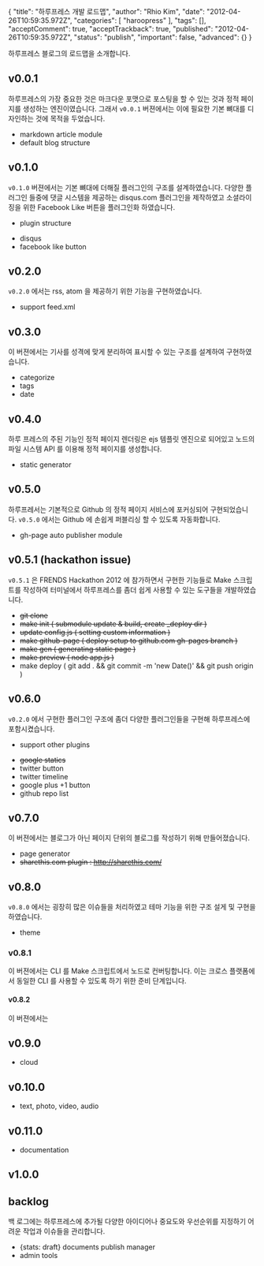 {
    "title": "하루프레스 개발 로드맵",
    "author": "Rhio Kim",
    "date": "2012-04-26T10:59:35.972Z",
    "categories": [
        "haroopress"
    ],
    "tags": [],
    "acceptComment": true,
    "acceptTrackback": true,
    "published": "2012-04-26T10:59:35.972Z",
    "status": "publish",
    "important": false,
    "advanced": {}
}

하루프레스 블로그의 로드맵을 소개합니다.

## v0.0.1
하루프레스의 가장 중요한 것은 마크다운 포맷으로 포스팅을 할 수 있는 것과 정적 페이지를 생성하는 엔진이였습니다.  그래서 `v0.0.1` 버젼에서는 이에 필요한 기본 뼈대를 디자인하는 것에 목적을 두었습니다.

* markdown article module
* default blog structure

## v0.1.0
`v0.1.0` 버젼에서는 기본 뼈대에 더해질 플러그인의 구조를 설계하였습니다.  다양한 플러그인 들중에 댓글 시스템을 제공하는 disqus.com 플러그인을 제작하였고 소셜라이징을 위한 Facebook Like 버튼을 플러그인화 하였습니다.

* plugin structure
 - disqus
 - facebook like button

## v0.2.0
`v0.2.0` 에서는 rss, atom 을 제공하기 위한 기능을 구현하였습니다.
 - support feed.xml

## v0.3.0
이 버젼에서는 기사를 성격에 맞게 분리하여 표시할 수 있는 구조를 설계하여 구현하였습니다.

* categorize
* tags
* date

## v0.4.0
하루 프레스의 주된 기능인 정적 페이지 렌더링은 ejs 템플릿 엔진으로 되어있고 노드의 파일 시스템 API 를 이용해 정적 페이지를 생성합니다.

 - static generator

## v0.5.0
하루프레서는 기본적으로 Github 의 정적 페이지 서비스에 포커싱되어 구현되었습니다.  `v0.5.0` 에서는 Github 에 손쉽게 퍼블리싱 할 수 있도록 자동화합니다.

 - gh-page auto publisher module

## v0.5.1 (hackathon issue)
`v0.5.1` 은 FRENDS Hackathon 2012 에 참가하면서 구현한 기능들로 Make 스크립트를 작성하여 터미널에서 하루프레스를 좀더 쉽게 사용할 수 있는 도구들을 개발하였습니다.

 - <del>git clone</del>
 - <del>make init ( submodule update & build, create _deploy dir )</del>
 - <del>update config.js ( setting custom information )</del>
 - <del>make github-page ( deploy setup to github.com gh-pages branch )</del>
 - <del>make gen ( generating static page )</del>
 - <del>make preview ( node app.js )</del>
 - make deploy ( git add . && git commit -m 'new Date()' && git push origin )

## v0.6.0
`v0.2.0` 에서 구현한 플러그인 구조에 좀더 다양한 플러그인들을 구현해 하루프레스에 포함시켰습니다.

* support other plugins
 - <del>google statics</del>
 - twitter button
 - twitter timeline
 - google plus +1 button
 - github repo list

## v0.7.0
이 버젼에서는 블로그가 아닌 페이지 단위의 블로그를 작성하기 위해 만들어졌습니다.

* page generator
* <del>sharethis.com plugin : http://sharethis.com/</del>

## v0.8.0
`v0.8.0` 에서는 굉장히 많은 이슈들을 처리하였고 테마 기능을 위한 구조 설게 및 구현을 하였습니다.

* theme

### v0.8.1
이 버젼에서는 CLI 를 Make 스크립트에서 노드로 컨버팅합니다. 이는 크로스 플랫폼에서 동일한 CLI 를 사용할 수 있도록 하기 위한 준비 단계입니다.

#### v0.8.2
이 버젼에서는

## v0.9.0
* cloud

## v0.10.0
* text, photo, video, audio

## v0.11.0
* documentation

## v1.0.0

## backlog
백 로그에는 하루프레스에 추가될 다양한 아이디어나 중요도와 우선순위를 지정하기 어려운 작업과 이슈들을 관리합니다.

* {stats: draft} documents publish manager
* admin tools